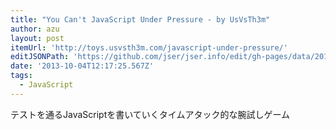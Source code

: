 ```yaml
---
title: "You Can't JavaScript Under Pressure - by UsVsTh3m"
author: azu
layout: post
itemUrl: 'http://toys.usvsth3m.com/javascript-under-pressure/'
editJSONPath: 'https://github.com/jser/jser.info/edit/gh-pages/data/2013/10/index.json'
date: '2013-10-04T12:17:25.567Z'
tags:
  - JavaScript
---
```

テストを通るJavaScriptを書いていくタイムアタック的な腕試しゲーム
